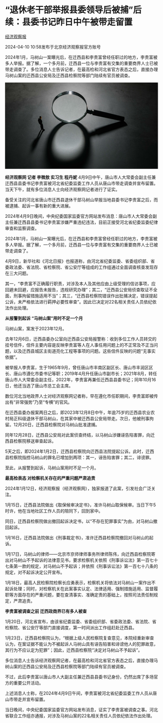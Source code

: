 # “退休老干部举报县委领导后被捕”后续：县委书记昨日中午被带走留置

[](https://news.qq.com/omn/author/8QMf2nlY7YUevTbQ)

[经济观察报](https://news.qq.com/omn/author/8QMf2nlY7YUevTbQ)

2024-04-10 10:58发布于北京经济观察报官方账号

2024年1月，马树山一案曝光后，在迁西县和李贵富曾经任职过的地方，李贵富被多人举报。据了解，一个多月前，迁西县一位与李贵富有交集的重要商界人士已被带走调查了。多位消息人士告诉记者，在最高检和河北省官方表态之后，直接办理马树山案的迁西县公安局及迁西县检察院等部门陆续有官员被调查。

![38d6b499315dbe9047ddfbec2bfee1af.jpg](https://raw.githubusercontent.com/qqhsx/qqnews_image/main/2024/04/10/“退休老干部举报县委领导后被捕”后续：县委书记昨日中午被带走留置/38d6b499315dbe9047ddfbec2bfee1af.jpg)

**经济观察网 记者 李微敖 实习生 程丹妮**
4月9日中午，唐山市人大常委会副主任兼迁西县县委书记李贵富被河北省纪委监委工作人员从唐山市带走调查并宣布留置。当天下午，就有多位消息人士向经济观察网记者进行了证实。

备受关注的河北省唐山市迁西县退休干部马树山举报当地县委书记李贵富之后，而被逮捕、起诉一事有新的重大进展。

2024年4月9日晚间，中央纪委国家监委官方网站发布消息：唐山市人大常委会副主任兼迁西县县委书记李贵富涉嫌严重违纪违法，目前正接受河北省纪委监委纪律审查和监察调查。

2024年1月，马树山一案曝光后，在迁西县和李贵富曾经任职过的地方，李贵富被多人举报。据了解，一个多月前，迁西县一位与李贵富有交集的重要商界人士已被带走调查了。

4月9日，新华社和《河北日报》也报道称，由河北省纪委监委、省委组织部、省委政法委、省法院、省检察院、省公安厅等组成的工作组通过全面调查核查发现存在三大问题。

其一，“李贵富不正确履行职责，对涉及本人及其他应由上级受理的信访事项，应回避未回避，应报告未报告，违规研究办理”；其二，“迁西县公安局侦查取证不全面，刑事拘留措施适用不当”；其三，“迁西县检察院错误作出批捕决定，错误提起公诉，未严格依法进行羁押必要性审查”。因此已决定对22名相关责任人员依纪依法作出处理。

**从报警到起诉 “马树山案”用时不足一个月**

马树山案，案发于2023年12月。

去年12月6日，迁西县委办公室向迁西县公安局报警称：收到多位工作人员转交的挂号信件，信件主要内容是反映李贵富等人在人事任用问题上的不正常及不正当问题，以及迁西县城区主街道亮化工程等事项的问题。这些信件反映的问题“无事实依据”。

被举报人李贵富，生于1965年9月，曾任唐山市丰南区副区长、唐山市丰润区区长、唐山市遵化市委书记等职；2019年4月升任唐山市副市长；2021年8月，转任唐山市人大常委会副主任，2022年，李贵富再兼任迁西县县委书记；同年10月16日，他还当选了唐山市总工会主席。

数位河北当地政界人士对经济观察网记者称，早在遵化市任职期间，李贵富即被传出有“非常强势”乃至“专横”的官风。

在迁西县委办报案两日之后，即2023年12月8日中午，年逾75岁的迁西县农业农村局正科级退休干部马树山，在其家中被迁西县公安局带走。次日，他被刑事拘留。12月20日，迁西县检察院对马树山批准逮捕。

同年12月28日，迁西县公安局对此案侦查终结，以马树山涉嫌诬告陷害罪，向迁西县检察院移送审查起诉。

5天之后，即2024年1月2日，迁西县检察院向迁西县法院提起公诉。此时，迁西县检察院指控马树山的罪名已增加到两项：其一，诬告陷害罪；其二，诽谤罪。

至此，从报警到起诉，马树山案用时不足一个月。

**最高检表态 对检察机关存在的严重问题严肃追责**

2024年1月12日，经济观察报（经济观察网），独家报道了此案，引发社会广泛关注。

1月15日，迁西县法院做出《取保候审决定书》，准许马树山取保候审。当日下午5时许，他在当地社区工作人员的陪同下，回到家中。

同日，迁西县检察院做出撤回起诉决定书，以“不存在犯罪事实”为由，对马树山撤回起诉。

1月16日，迁西县法院做出《刑事裁定书》，准许迁西县检察院撤回对马树山的起诉。

1月17日，马树山的律师——北京市京师律师事务所律师陈伟，向迁西县检察院寄出对马树山不予起诉的法律意见书，要求检察机关依照《刑事诉讼法》第一百七十七条第一款的规定，对马树山不予起诉；并依照《刑事诉讼法》第一百七十八条的规定，对不起诉决定公开宣布。

1月18日，最高人民检察院检察长应勇表示，检察机关将依法对马树山一案作出不起诉处理；同时，对检察机关在此案事实认定、法律适用、强制措施适用、监督履职等方面存在的严重问题，要在查清事实、准确定责的基础上，按照司法责任制规定，严肃追责。

**李贵富被调查之前 迁西政商界已有多人被查**

1月20日，河北省宣布，由该省纪委监委、省委组织部、省委政法委、省法院、省检察院、省公安厅等部门直接调度，第一时间派出工作组赶赴迁西县。

1月23日，迁西县检察院认为，“根据上级人民检察院复查意见，本院经重新审查认为，在案证据不能认为不被起诉人马树山具有诬告陷害和诽谤他人的犯罪故意，其行为不应认定为犯罪”；因此，迁西县检察院“决定对马树山不予起诉”。

多位消息人士告诉经济观察网记者，在最高检和河北省官方表态之后，直接办理马树山案的迁西县公安局及迁西县检察院等部门陆续有官员被调查。

不过，此后李贵富以唐山市人大副主任兼迁西县县委书记身份，仍然出席了多场官方的重要公开活动。

上述消息人士称，在2024年4月9日午间，李贵富被河北省纪委监委工作人员从唐山市带走并宣布留置。

当日晚间，中央纪委国家监委官方网站发布消息，证实了李贵富被调查之事。河北省联合工作组亦通报，对涉及马树山案的22名相关责任人员依纪依法作出处理。

